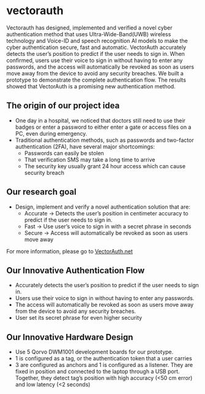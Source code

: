 # vectorauth

Vectorauth has designed, implemented and verified a novel cyber authentication method that uses Ultra-Wide-Band(UWB) wireless technology and Voice-ID and speech recognition AI models to make the cyber authentication secure, fast and automatic. VectorAuth accurately detects the user’s position to predict if the user needs to sign in. When confirmed, users use their voice to sign in without having to enter any passwords, and the access will automatically be revoked as soon as users move away from the device to avoid any security breaches. We built a prototype to demonstrate the complete authentication flow. The results showed that VectorAuth is a promising new authentication method. 

## The origin of our project idea

* One day in a hospital, we noticed that doctors still need to use their badges or enter a password to either enter a gate or access files on a PC, even during emergency.
* Traditional authentication methods, such as passwords and two-factor authentication (2FA), have several major shortcomings:
  * Passwords can easily be stolen
  * That verification SMS may take a long time to arrive
  * The security key usually grant 24 hour access which can cause security breach

## Our research goal
* Design, implement and verify a novel authentication solution that are:
  * Accurate -> Detects the user’s position in centimeter accuracy to predict if the user needs to sign in. 
  * Fast -> Use user’s voice to sign in with a secret phrase in seconds 
  * Secure -> Access will automatically be revoked as soon as users move away

For more information, please go to [VectorAuth.net](https://vectorauth.net)

## Our Innovative Authentication Flow
* Accurately detects the user’s position to predict if the user needs to sign in. 
* Users use their voice to sign in without having to enter any passwords.
* The access will automatically be revoked as soon as users move away from the device to avoid any security breaches.
* User set its secret phrase for even higher security

## Our Innovative Hardware Design
* Use 5 Qorvo DWM1001 development boards for our prototype. 
* 1 is configured as a tag, or the authentication token that a user carries
* 3  are configured as anchors and 1 is configured as a listener. They are fixed in position and connected to the laptop through a USB port. Together, they detect tag’s position with high accuracy (<50 cm error) and low latency (<2 seconds)
